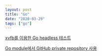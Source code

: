 ```yaml
---
layout: post
title: "Go"
date: "2020-03-29"
tags: ["go"]
---
```


[xvfb를 이용한 Go headless 테스트](/go-headless-test-with-xvfb)

[Go module에서 GitHub private repository 사용](/using-go-module-with-github-private-repository)
